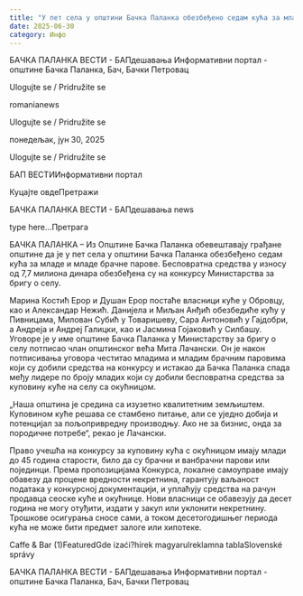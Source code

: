 ```yaml
---
title: "У пет села у општини Бачка Паланка обезбеђено седам кућа за младе и младе брачне парове"
date: 2025-06-30
category: Инфо
---
```


БАЧКА ПАЛАНКА ВЕСТИ - БАПдешавања Информативни портал - општине Бачка Паланка, Бач, Бачки Петровац

Ulogujte se / Pridružite se

romanianews

Ulogujte se / Pridružite se

понедељак, јун 30, 2025

Ulogujte se / Pridružite se

БАП ВЕСТИИнформативни портал

Куцајте овдеПретражи

БАЧКА ПАЛАНКА ВЕСТИ - БАПдешавања news

type here...Претрага

БАЧКА ПАЛАНКА – Из Општине Бачка Паланка обевештавају грађане општине да је у пет села у општини Бачка Паланка обезбеђено седам кућа за младе и младе брачне парове. Бесповратна средства у износу од 7,7 милиона динара обезбеђена су на конкурсу Министарства за бригу о селу.

Марина Костић Ерор и Душан Ерор постаће власници куће у Обровцу, као и Александар Нежић. Данијела и Миљан Анђић обезбедиће кућу у Пивницама, Милован Субић у Товаришеву, Сара Антоновић у Гајдобри, а Андреја и Андреј Галицки, као и Јасмина Гојаковић у Силбашу.
Уговоре је у име општине Бачка Паланка у Министарству за бригу о селу потписао члан општинског већа Мита Лачански. Он је након потписивања уговора честитао младима и младим брачним паровима који су добили средства на конкурсу и истакао да Бачка Паланка спада међу лидере по броју младих који су добили бесповратна средства за куповину куће на селу са окућницом.


„Наша општина је средина са изузетно квалитетним земљиштем. Куповином куће решава се стамбено питање, али се уједно добија и потенцијал за пољопривредну производњу. Ако не за бизнис, онда за породичне потребе“, рекао је Лачански.


Право учешћа на конкурсу за куповину кућа с окућницом имају млади до 45 година старости, било да су брачни и ванбрачни парови или појединци. Према пропозицијама Конкурса, локалне самоуправе имају обавезу да процене вредности некретнина, гарантују ваљаност података у конкурсној документацији, и уплаћују средства на рачун продавца сеоске куће и окућнице.
Нови власници се обавезују да десет година не могу отуђити, издати у закуп или уклонити некретнину. Трошкове осигурања сносе сами, а током десетогодишњег периода кућа не може бити предмет залоге или хипотеке.

Caffe & Bar (1)FeaturedGde izaći?hírek magyarulreklamna tablaSlovenské správy

БАЧКА ПАЛАНКА ВЕСТИ - БАПдешавања Информативни портал - општине Бачка Паланка, Бач, Бачки Петровац
